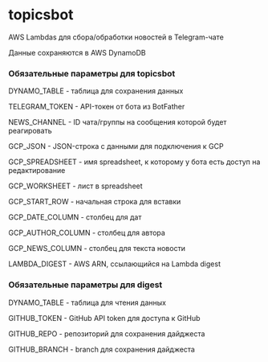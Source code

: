 # topicsbot

AWS Lambdas для сбора/обработки новостей в Telegram-чате

Данные сохраняются в AWS DynamoDB

### Обязательные параметры для **topicsbot**

DYNAMO_TABLE - таблица для сохранения данных

TELEGRAM_TOKEN - API-токен от бота из BotFather

NEWS_CHANNEL - ID чата/группы на сообщения которой будет реагировать

GCP_JSON - JSON-строка с данными для подключения к GCP

GCP_SPREADSHEET - имя spreadsheet, к которому у бота есть доступ на редактирование

GCP_WORKSHEET - лист в spreadsheet

GCP_START_ROW - начальная строка для вставки

GCP_DATE_COLUMN - столбец для дат

GCP_AUTHOR_COLUMN - столбец для автора

GCP_NEWS_COLUMN - столбец для текста новости

LAMBDA_DIGEST - AWS ARN, ссылающийся на Lambda digest

### Обязательные параметры для **digest**

DYNAMO_TABLE - таблица для чтения данных

GITHUB_TOKEN - GitHub API token для доступа к GitHub

GITHUB_REPO - репозиторий для сохранения дайджеста

GITHUB_BRANCH - branch для сохранения дайджеста
